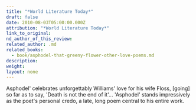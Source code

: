 ```yaml
---
title: "*World Literature Today*"
draft: false
date: 2010-08-03T05:00:00.000Z
attribution: "*World Literature Today*"
link_to_original:
nd_author_of_this_review:
related_author: .md
related_books:
  - book/asphodel-that-greeny-flower-other-love-poems.md
description:
weight:
layout: none
---
```

Asphodel' celebrates unforgettably Williams' love for his wife Floss, [going] so far as to say, 'Death is not the end of it'... 'Asphodel' stands impressively as the poet's personal credo, a late, long poem central to his entire work.


